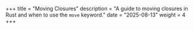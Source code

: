 +++
title = "Moving Closures"
description = "A guide to moving closures in Rust and when to use the `move` keyword."
date = "2025-08-13"
weight = 4
+++
